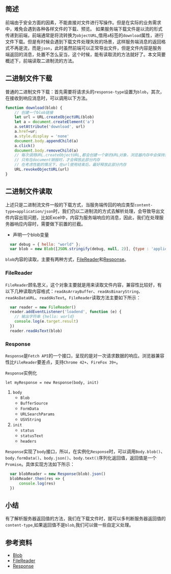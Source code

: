 ## 简述

前端由于安全方面的因素，不能直接对文件进行写操作。但是在实际的业务需求中，难免会遇到各种各样文件的下载、预览。
如果服务端下载文件是以流的形式传递到前端，前端通常是将流转换为`objectURL`,借用`a`标签的`download`属性，进行文件下载。但是有时候会遇到下载文件处理失败的场景，这样服务端消息的返回格式不再是流，而是`json`，此时虽然前端可以正常导出文件，但是文件内容是服务端返回的消息，处置不怎么妥当，这个时候，能有读取流的方法就好了。本文简要概述下，前端读取二进制流的方法。

## 二进制文件下载

普通的二进制文件下载：首先需要将请求头的`response-type`设置为`blob`，其次，在接收到响应消息时，可以调用以下方法。

```JavaScript
function download(blob) {
    // 创建一个blob链接
    let url = URL.createObjectURL(blob)
    let a = document.createElement('a')
    a.setAttribute('download', url)
    a.href=ur;
    a.style.display = 'none'
    document.body.appendChild(a)
    a.click()
    document.body.removeChild(a)
    // 每次调用URL.createObjectURL,都会创建一个新的URL对象，浏览器内存中会保持对该对象的引用
    // 只有在document销毁时，才会释放此部分内存
    // 在考虑性能的情况下，在url使用结束后，最好释放此部分内存
    URL.revokeObjectURL(url)
}
```

## 二进制文件读取

上述只是二进制流文件一般的下载方式，当服务端传回的响应类型`content-type=application/json`时，我们仍以二进制流的方式去解析处理，会导致导出文件内容出现问题，比如Excel中，内容为服务端响应的消息，因此，我们在处理服务器响应内容时，需要做下前置的拦截。

- 声明一个blob变量

```JavaScript
  var debug = { hello: "world" };
  var blob = new Blob([JSON.stringify(debug, null, 2)], {type : 'application/json'})
```

`blob`内容的读取，主要有两种方式，[FileReader](https://developer.mozilla.org/zh-CN/docs/Web/API/FileReader)和[Response](https://developer.mozilla.org/zh-CN/docs/Web/API/Response/Response)。

### FileReader

`FileReader`顾名思义，这个对象主要就是用来读取文件内容，兼容性比较好，有以下几种读取内容格式：`readAsArrayBuffer`、`readAsBinaryString`、`readAsDataURL`、`readdAsText`。`FileReader`读取方法主要如下所示：

```JavaScript
  var reader = new FileReader()
  reader.addEventListener('loadend', function (e) {
    // 输出字符串 {hello: world}
    console.log(e.target.result)
  })
  reader.readAsText(blob)
```

### Response

`Response`是`Fetch API`的一个接口，呈现的是对一次请求数据的响应。浏览器兼容性比`FileReader`要差点，支持`Chrome 42+`、`FireFox 39+`。

`Response`实例化

```
let myResponse = new Response(body, init)
```

1. `body`
   - `Blob`
   - `BufferSource`
   - `FormData`
   - `URLSearchParams`
   - `USVString`
2. `init`
   - `status`
   - `statusText`
   - `headers`

`Response`实现了`body`接口，所以，在实例化`Response`时，可以调用`Body.blob()`、`body.formData()`、`body.json()`、`body.text()`序列化返回值，返回值是一个`Promise`。具体实现方法如下所示：

```javascript
  var blobReader = new Response(blob).json()
  blobReader.then(res => {
      console.log(res)
  })
```

## 小结

有了解析服务器返回值的方法，我们在下载文件时，就可以多判断服务器返回值的`content-type`,如果返回值不是`blob`,我们可以做一些自定义处理。

## 参考资料

- [Blob](https://developer.mozilla.org/zh-CN/docs/Web/API/Blob)
- [FileReader](https://developer.mozilla.org/zh-CN/docs/Web/API/FileReader)
- [Response](https://developer.mozilla.org/zh-CN/docs/Web/API/Response/Response)
